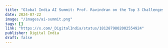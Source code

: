 ```yaml
---
title: "Global India AI Summit: Prof. Ravindran on the Top 3 Challenges for Developing AI Solutions in India"
date: 2024-07-22
image: "/images/ai-summit.png"
tags: []
link: "https://x.com/_DigitalIndia/status/1812879802002554924"
publisher: Digital India
draft: false
---
```

